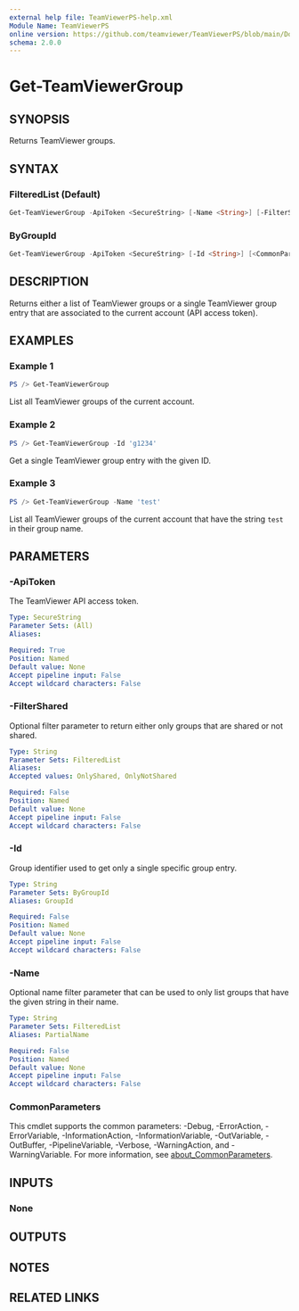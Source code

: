 ```yaml
---
external help file: TeamViewerPS-help.xml
Module Name: TeamViewerPS
online version: https://github.com/teamviewer/TeamViewerPS/blob/main/Docs/Cmdlets_help/Get-TeamViewerGroup.md
schema: 2.0.0
---
```


# Get-TeamViewerGroup

## SYNOPSIS

Returns TeamViewer groups.

## SYNTAX

### FilteredList (Default)

```powershell
Get-TeamViewerGroup -ApiToken <SecureString> [-Name <String>] [-FilterShared <String>] [<CommonParameters>]
```

### ByGroupId

```powershell
Get-TeamViewerGroup -ApiToken <SecureString> [-Id <String>] [<CommonParameters>]
```

## DESCRIPTION

Returns either a list of TeamViewer groups or a single TeamViewer group entry
that are associated to the current account (API access token).

## EXAMPLES

### Example 1

```powershell
PS /> Get-TeamViewerGroup
```

List all TeamViewer groups of the current account.

### Example 2

```powershell
PS /> Get-TeamViewerGroup -Id 'g1234'
```

Get a single TeamViewer group entry with the given ID.

### Example 3

```powershell
PS /> Get-TeamViewerGroup -Name 'test'
```

List all TeamViewer groups of the current account that have the string `test` in
their group name.

## PARAMETERS

### -ApiToken

The TeamViewer API access token.

```yaml
Type: SecureString
Parameter Sets: (All)
Aliases:

Required: True
Position: Named
Default value: None
Accept pipeline input: False
Accept wildcard characters: False
```

### -FilterShared

Optional filter parameter to return either only groups that are shared or not
shared.

```yaml
Type: String
Parameter Sets: FilteredList
Aliases:
Accepted values: OnlyShared, OnlyNotShared

Required: False
Position: Named
Default value: None
Accept pipeline input: False
Accept wildcard characters: False
```

### -Id

Group identifier used to get only a single specific group entry.

```yaml
Type: String
Parameter Sets: ByGroupId
Aliases: GroupId

Required: False
Position: Named
Default value: None
Accept pipeline input: False
Accept wildcard characters: False
```

### -Name

Optional name filter parameter that can be used to only list groups that have
the given string in their name.

```yaml
Type: String
Parameter Sets: FilteredList
Aliases: PartialName

Required: False
Position: Named
Default value: None
Accept pipeline input: False
Accept wildcard characters: False
```

### CommonParameters

This cmdlet supports the common parameters: -Debug, -ErrorAction, -ErrorVariable, -InformationAction, -InformationVariable, -OutVariable, -OutBuffer, -PipelineVariable, -Verbose, -WarningAction, and -WarningVariable. For more information, see [about_CommonParameters](http://go.microsoft.com/fwlink/?LinkID=113216).

## INPUTS

### None

## OUTPUTS

## NOTES

## RELATED LINKS
